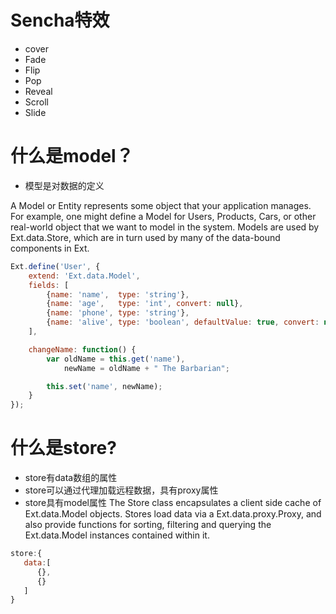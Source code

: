 # Sencha特效
* cover
* Fade
* Flip
* Pop
* Reveal
* Scroll
* Slide
# 什么是model？
- 模型是对数据的定义

A Model or Entity represents some object that your application manages. For example, one might define a Model for Users, Products, Cars, or other real-world object that we want to model in the system. Models are used by Ext.data.Store, which are in turn used by many of the data-bound components in Ext.

```javascript
Ext.define('User', {
    extend: 'Ext.data.Model',
    fields: [
        {name: 'name',  type: 'string'},
        {name: 'age',   type: 'int', convert: null},
        {name: 'phone', type: 'string'},
        {name: 'alive', type: 'boolean', defaultValue: true, convert: null}
    ],

    changeName: function() {
        var oldName = this.get('name'),
            newName = oldName + " The Barbarian";

        this.set('name', newName);
    }
});

```


# 什么是store?
- store有data数组的属性
- store可以通过代理加载远程数据，具有proxy属性
- store具有model属性
The Store class encapsulates a client side cache of Ext.data.Model objects. Stores load data via a Ext.data.proxy.Proxy, and also provide functions for sorting, filtering and querying the Ext.data.Model instances contained within it.

```js
store:{
   data:[
      {},
      {}
   ]
}
```
